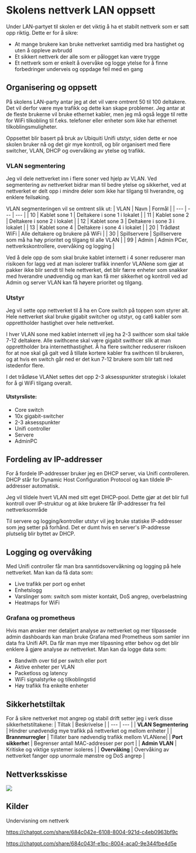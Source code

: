# Skolens nettverk LAN oppsett

Under LAN-partyet til skolen er det viktig å ha et stabilt nettverk som er satt opp riktig. Dette er for å sikre:
- At mange brukere kan bruke nettverket samtidig med bra hastighet og uten å oppleve avbrudd
- Et sikkert nettverk der alle som er pålogget kan være trygge
- Et nettverk som er enkelt å overvåke og logge ytelse for å finne forbedringer underveis og oppdage feil med en gang


## Organisering og oppsett

På skolens LAN-party antar jeg at det vil være omtrent 50 til 100 deltakere. Det vil derfor være mye trafikk og dette kan skape problemer. Jeg antar at de fleste brukerne vil bruke ethernet kabler, men jeg må også legge til rette for WiFi tilkobling til f.eks. telefoner eller enheter som ikke har ethernet tilkoblingsmuligheter. 

Oppsettet blir basert på bruk av Ubiquiti Unifi utstyr, siden dette er noe skolen bruker nå og det gir mye kontroll, og blir organisert med flere switcher, VLAN, DHCP og overvåking av ytelse og trafikk. 

### VLAN segmentering
Jeg vil dele nettverket inn i flere soner ved hjelp av VLAN. Ved segmentering av nettverket bidrar man til bedre ytelse og sikkerhet, ved at nettverket er delt opp i mindre deler som ikke har tilgang til hverandre, og enklere feilsøking.

VLAN segmenteringen vil se omtrent slik ut:
| VLAN | Navn | Formål |
| --- | --- | --- |
| 10 | Kablet sone 1 | Deltakere i sone 1 i lokalet |
| 11 | Kablet sone 2 | Deltakere i sone 2 i lokalet |
| 12 | Kablet sone 3 | Deltakere i sone 3 i lokalet |
| 13 | Kablet sone 4 | Deltakere i sone 4 i lokalet |
| 20 | Trådløst WiFi | Alle deltakere og brukere på WiFi |
| 30 | Spillservere | Spillservere som må ha høy prioritet og tilgang til alle VLAN |
| 99 | Admin | Admin PCer, nettverkskontrollere, overvåking og logging |

Ved å dele opp de som skal bruke kablet internett i 4 soner reduserer man risikoen for lagg ved at man isolerer trafikk innenfor VLANene som gjør at pakker ikke blir sendt til hele nettverket, det blir færre enheter som snakker med hverandre unødvendig og man kan få mer sikkerhet og kontroll ved ad Admin og server VLAN kan få høyere prioritet og tilgang.


### Utstyr
Jeg vil sette opp nettverket til å ha en Core switch på toppen som styrer alt. Hele nettverket skal bruke gigabit switcher og utstyr, og cat6 kabler som opprettholder hastighet over hele nettverket. 

I hver VLAN sone med kablet internett vil jeg ha 2-3 swithcer som skal takle 7-12 deltakere. Alle swithcene skal være gigabit swithcer slik at man opprettholder bra internetthastighet. Å ha flere switcher reduserer risikoen for at noe skal gå galt ved å tillate kortere kabler fra swithcen til brukeren, og at hvis en switch går ned er det kun 7-12 brukere som blir tatt ned istedenfor flere.

I det trådløse VLANet settes det opp 2-3 aksesspunkter strategisk i lokalet for å gi WiFi tilgang overalt.

#### Utstyrsliste:
- Core switch
- 10x gigabit-switcher
- 2-3 aksesspunkter
- Unifi controller
- Servere
- AdminPC 


## Fordeling av IP-addresser
For å fordele IP-addresser bruker jeg en DHCP server, via Unifi controlleren. DHCP står for Dynamic Host Configuration Protocol og kan tildele IP-addresser automatisk.

Jeg vil tildele hvert VLAN med sitt eget DHCP-pool. Dette gjør at det blir full kontroll over IP-struktur og at ikke brukere får IP-addresser fra feil nettverksområde

Til servere og logging/kontroller utstyr vil jeg bruke statiske IP-addresser som jeg setter på forhånd. Det er dumt hvis en server's IP-addresse plutselig blir byttet av DHCP.


## Logging og overvåking
Med Unifi controller får man bra sanntidsovervåkning og logging på hele nettverket. Man kan da få data som:
- Live trafikk per port og enhet
- Enhetslogg
- Varslinger som: switch som mister kontakt, DoS angrep, overbelastning
- Heatmaps for WiFi

### Grafana og prometheus
Hvis man ønsker mer detaljert analyse av nettverket og mer tilpassede admin dashboards kan man bruke Grafana med Prometheus som samler inn data fra Unifi API. Da får man mye mer tilpasning etter behov og det blir enklere å gjøre analyse av nettverket. Man kan da logge data som:
- Bandwith over tid per switch eller port
- Aktive enheter per VLAN
- Packetloss og latency
- WiFi signalstyrke og tilkoblingstid
- Høy trafikk fra enkelte enheter

## Sikkerhetstiltak
For å sikre nettverket mot angrep og stabil drift setter jeg i verk disse sikkerhetstiltakene:
| Tiltak | Beskrivelse |
| --- | --- |
| **VLAN Segmentering** | Hindrer unødvendig mye trafikk på nettverket og mellom enheter |
| **Brannmurregler** | Tillater bare nødvendig trafikk mellom VLANene|
| **Port sikkerhe**t | Begrenser antall MAC-addresser per port |
| **Admin VLAN** | Kritiske og viktige systemer isoleres |
| **Overvåking** | Overvåking av nettverket fanger opp unormale mønstre og DoS angrep |

## Nettverksskisse
[![](https://mermaid.ink/img/pako:eNqVlc2OmzAUhV_FsjQ7EmGb_0WladquWjVqWo1UyIIBJ7EG7MgxnbbRvHsNxBAC00xYgO1z7PsZfC9HmImcwghuCvGc7VKpwOdvCQf6WghJ4_oGVs9MZbt1wlvh7g58rRSVIBNFVfJDbwez2TvwUe2o5FStlF7tQntgn9jU-IrKX1TSKek-Lxk_CV18EwM8FiJ7aocP1eNWpvtdL8amtW4d9ZUzSTPFBAff3_ejA-aWSHCKekPT1cKsaeGhgDuBDAXSCY6BH5A2q8YJrJ8AJfCMc8hqvkm3-AOK268C0PpSwkbCZxLl-asI2CDgmxCIiUNGCI6RnJHkGsl9Ix0xdOQmOs_E8UYIvpH8NyI4BsG5CSEwcYIRQmikcCQhu_u09iXfBajOhDqjJrOgEeL6fvX0d1nZJtwSxfdZRg8HsBSMq8EJu7TioRX_x0qGVnNohts5FYLJHRktPjWu7uu8qrRJrbNmz4ri0AiDjY29eODFk7hNcZqEbZW4eVwF7WtcX_KWi3bybLlYv-pcCK6kKAoq4x-cbdjsqRs454UW3EqWw0jJilqwpLJM6y481qYE6upX0gRGupnTTVoVKoEJf9HT9in_KURpZkpRbXcw2qT6tViw2uepoh9YqrdcdqNSh6RyISquYIRC12tWgdER_tb9AM8dG9khCX0He8QmFvwDI8ed-5j4PvIQsrHru86LBf82ge15YLvERsQOPIKC0LcgzZkS8kv742r-Xy__ACd89og?type=png)](https://mermaid.live/edit#pako:eNqVlc2OmzAUhV_FsjQ7EmGb_0WladquWjVqWo1UyIIBJ7EG7MgxnbbRvHsNxBAC00xYgO1z7PsZfC9HmImcwghuCvGc7VKpwOdvCQf6WghJ4_oGVs9MZbt1wlvh7g58rRSVIBNFVfJDbwez2TvwUe2o5FStlF7tQntgn9jU-IrKX1TSKek-Lxk_CV18EwM8FiJ7aocP1eNWpvtdL8amtW4d9ZUzSTPFBAff3_ejA-aWSHCKekPT1cKsaeGhgDuBDAXSCY6BH5A2q8YJrJ8AJfCMc8hqvkm3-AOK268C0PpSwkbCZxLl-asI2CDgmxCIiUNGCI6RnJHkGsl9Ix0xdOQmOs_E8UYIvpH8NyI4BsG5CSEwcYIRQmikcCQhu_u09iXfBajOhDqjJrOgEeL6fvX0d1nZJtwSxfdZRg8HsBSMq8EJu7TioRX_x0qGVnNohts5FYLJHRktPjWu7uu8qrRJrbNmz4ri0AiDjY29eODFk7hNcZqEbZW4eVwF7WtcX_KWi3bybLlYv-pcCK6kKAoq4x-cbdjsqRs454UW3EqWw0jJilqwpLJM6y481qYE6upX0gRGupnTTVoVKoEJf9HT9in_KURpZkpRbXcw2qT6tViw2uepoh9YqrdcdqNSh6RyISquYIRC12tWgdER_tb9AM8dG9khCX0He8QmFvwDI8ed-5j4PvIQsrHru86LBf82ge15YLvERsQOPIKC0LcgzZkS8kv742r-Xy__ACd89og)


## Kilder
Undervisning om nettverk

https://chatgpt.com/share/684c042e-6108-8004-921d-c4eb0963bf9c

https://chatgpt.com/share/684c043f-e1bc-8004-aca0-9e344fbe4d5e